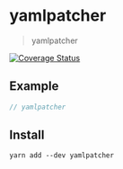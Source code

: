 # yamlpatcher

> yamlpatcher

[![Coverage Status](https://coveralls.io/repos/github/futpib/yamlpatcher/badge.svg?branch=master)](https://coveralls.io/github/futpib/yamlpatcher?branch=master)

## Example

```js
// yamlpatcher
```

## Install

```
yarn add --dev yamlpatcher
```
